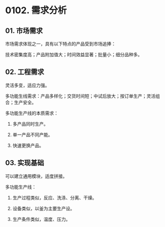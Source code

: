 # 0102. 需求分析

## 01. 市场需求

市场需求体现之一，具有以下特点的产品受到市场追捧：

技术密集度高；产品附加值大；时间效益显著；批量小；细分品种多。

## 02. 工程需求

灵活多变，适应力强。

多功能生线需求：产品多样化；交货时间短；中试后放大；按订单生产；灵活组合；生产安全。

多功能生产线的本质需求：

1. 多产品同时生产。

2. 单一产品不同产能。

3. 快速更换产品。

## 03. 实现基础

可以建立通用模块，适度拼接。

多功能生产线：

1. 生产过程类似，反应、洗涤、分离、干燥。

2. 设备类似，以釜为主要生产设。

3. 生产条件类似，温度、压力。